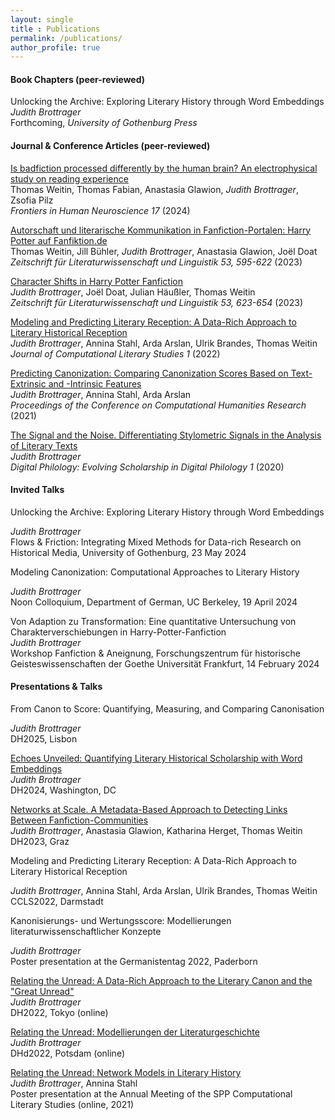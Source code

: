 ```yaml
---
layout: single
title : Publications
permalink: /publications/
author_profile: true
---
```


#### Book Chapters (peer-reviewed)

Unlocking the Archive: Exploring Literary History through Word Embeddings  
*Judith Brottrager*  
Forthcoming, *University of Gothenburg Press*


#### Journal & Conference Articles (peer-reviewed)

[Is badfiction processed differently by the human brain? An electrophysical study on reading experience](https://doi.org/10.3389/fnhum.2023.1333965)  
Thomas Weitin, Thomas Fabian, Anastasia Glawion, *Judith Brottrager*, Zsofia Pilz  
*Frontiers in Human Neuroscience 17* (2024)  

[Autorschaft und literarische Kommunikation in Fanfiction-Portalen: Harry Potter auf Fanfiktion.de](https://doi.org/10.1007/s41244-023-00306-1)  
Thomas Weitin, Jill Bühler, *Judith Brottrager*, Anastasia Glawion, Joël Doat  
*Zeitschrift für Literaturwissenschaft und Linguistik 53, 595-622* (2023)  

[Character Shifts in Harry Potter Fanfiction](https://doi.org/10.1007/s41244-023-00310-5)  
*Judith Brottrager*, Joël Doat, Julian Häußler, Thomas Weitin  
*Zeitschrift für Literaturwissenschaft und Linguistik 53, 623-654* (2023)  

[Modeling and Predicting Literary Reception: A Data-Rich Approach to Literary Historical Reception](https://doi.org/10.48694/jcls.95)  
*Judith Brottrager*, Annina Stahl, Arda Arslan, Ulrik Brandes, Thomas Weitin  
*Journal of Computational Literary Studies 1* (2022)  

[Predicting Canonization: Comparing Canonization Scores Based on Text-Extrinsic and -Intrinsic Features](https://www.ceur-ws.org/Vol-2989/short_paper21.pdf)  
*Judith Brottrager*, Annina Stahl, Arda Arslan  
*Proceedings of the Conference on Computational Humanities Research* (2021)  

[The Signal and the Noise. Differentiating Stylometric Signals in the Analysis of Literary Texts](https://tuprints.ulb.tu-darmstadt.de/13485/)  
*Judith Brottrager*  
*Digital Philology: Evolving Scholarship in Digital Philology 1* (2020) 

  
#### Invited Talks  

Unlocking the Archive: Exploring Literary History through Word Embeddings

*Judith Brottrager*  
Flows & Friction: Integrating Mixed Methods for Data-rich Research on Historical Media, University of Gothenburg, 23 May 2024  

Modeling Canonization: Computational Approaches to Literary History

*Judith Brottrager*  
Noon Colloquium, Department of German, UC Berkeley, 19 April 2024  

Von Adaption zu Transformation: Eine quantitative Untersuchung von Charakterverschiebungen in Harry-Potter-Fanfiction  
*Judith Brottrager*  
Workshop Fanfiction & Aneignung, Forschungszentrum für historische Geisteswissenschaften der Goethe Universität Frankfurt, 14 February 2024  

#### Presentations & Talks  

From Canon to Score: Quantifying, Measuring, and Comparing Canonisation
  
*Judith Brottrager*  
DH2025, Lisbon

[Echoes Unveiled: Quantifying Literary Historical Scholarship with Word Embeddings](https://zenodo.org/records/13834936)  
*Judith Brottrager*  
DH2024, Washington, DC  

[Networks at Scale. A Metadata-Based Approach to Detecting Links Between Fanfiction-Communities](https://zenodo.org/records/7961822)  
*Judith Brottrager*, Anastasia Glawion, Katharina Herget, Thomas Weitin  
DH2023, Graz  

Modeling and Predicting Literary Reception: A Data-Rich Approach to Literary Historical Reception  

*Judith Brottrager*, Annina Stahl, Arda Arslan, Ulrik Brandes, Thomas Weitin  
CCLS2022, Darmstadt  

Kanonisierungs- und Wertungsscore: Modellierungen literaturwissenschaftlicher Konzepte 
 
*Judith Brottrager*  
Poster presentation at the Germanistentag 2022, Paderborn  

[Relating the Unread: A Data-Rich Approach to the Literary Canon and the "Great Unread"](https://dh2022.dhii.asia/dh2022bookofabsts.pdf)  
*Judith Brottrager*  
DH2022, Tokyo (online)  

[Relating the Unread: Modellierungen der Literaturgeschichte](https://zenodo.org/record/6304590)  
*Judith Brottrager*  
DHd2022, Potsdam (online)  

[Relating the Unread: Network Models in Literary History](https://zenodo.org/record/4737134)  
*Judith Brottrager*, Annina Stahl  
Poster presentation at the Annual Meeting of the SPP Computational Literary Studies (online, 2021)  